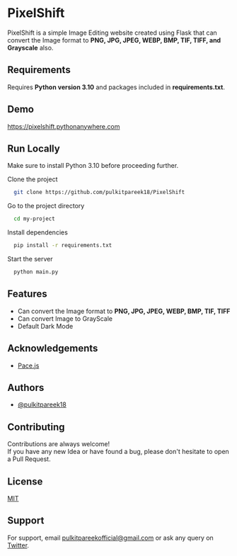 # PixelShift

PixelShift is a simple Image Editing website created using Flask that can convert the Image format to **PNG, JPG, JPEG, WEBP, BMP, TIF, TIFF, and Grayscale** also.

## Requirements

Requires **Python version 3.10** and packages included in **requirements.txt**.

## Demo

https://pixelshift.pythonanywhere.com

## Run Locally

Make sure to install Python 3.10 before proceeding further.

Clone the project

```bash
  git clone https://github.com/pulkitpareek18/PixelShift
```

Go to the project directory

```bash
  cd my-project
```

Install dependencies

```bash
  pip install -r requirements.txt
```

Start the server

```bash
  python main.py
```

## Features

- Can convert the Image format to **PNG, JPG, JPEG, WEBP, BMP, TIF, TIFF** 
- Can convert Image to GrayScale
- Default Dark Mode




## Acknowledgements

 - [Pace.js](https://codebyzach.github.io/pace/e.com/project/elangosundar/awesome-README-templates)
 


## Authors

- [@pulkitpareek18](https://www.github.com/pulkitpareek18)


## Contributing

Contributions are always welcome!  
If you have any new Idea or have found a bug, please don't hesitate to open a Pull Request.


## License

[MIT](https://github.com/pulkitpareek18/PixelShift/blob/main/LICENSE)


## Support

For support, email pulkitpareekofficial@gmail.com or ask any query on [Twitter](https://twitter.com/@pulkitpareekOFL).

